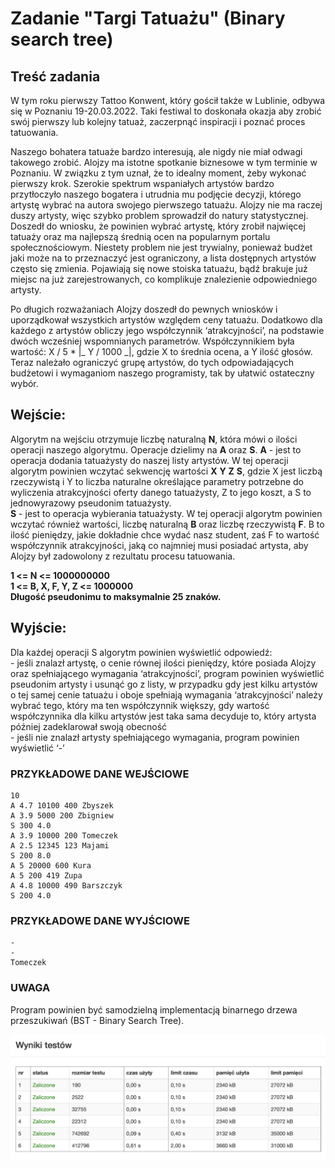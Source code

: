 # Zadanie "Targi Tatuażu" (Binary search tree) 

## Treść zadania

W tym roku pierwszy Tattoo Konwent, który gościł także w Lublinie, odbywa się w Poznaniu 19-20.03.2022. Taki festiwal to doskonała okazja aby zrobić swój pierwszy lub kolejny tatuaż, zaczerpnąć inspiracji i poznać proces tatuowania.

Naszego bohatera tatuaże bardzo interesują, ale nigdy nie miał odwagi takowego zrobić. Alojzy ma istotne spotkanie biznesowe w tym terminie w Poznaniu. W związku z tym uznał, że to idealny moment, żeby wykonać pierwszy krok. Szerokie spektrum wspaniałych artystów bardzo przytłoczyło naszego bogatera i utrudnia mu podjęcie decyzji, którego artystę wybrać na autora swojego pierwszego tatuażu. Alojzy nie ma raczej duszy artysty, więc szybko problem sprowadził do natury statystycznej. Doszedł do wniosku, że powinien wybrać artystę, który zrobił najwięcej tatuaży oraz ma najlepszą średnią ocen na popularnym portalu społecznościowym. Niestety problem nie jest trywialny, ponieważ budżet jaki może na to przeznaczyć jest ograniczony, a lista dostępnych artystów często się zmienia. Pojawiają się nowe stoiska tatuażu, bądź brakuje już miejsc na już zarejestrowanych, co komplikuje znalezienie odpowiedniego artysty.

Po długich rozważaniach Alojzy doszedł do pewnych wniosków i uporządkował wszystkich artystów względem ceny tatuażu. Dodatkowo dla każdego z artystów obliczy jego współczynnik ‘atrakcyjności’, na podstawie dwóch wcześniej wspomnianych parametrów. Współczynnikiem była wartość: X / 5 * |_ Y / 1000 _|, gdzie X to średnia ocena, a Y ilość głosów. Teraz należało ograniczyć grupę artystów, do tych odpowiadających budżetowi i wymaganiom naszego programisty, tak by ułatwić ostateczny wybór.

## Wejście:
Algorytm na wejściu otrzymuje liczbę naturalną **N**, która mówi o ilości operacji naszego algorytmu. Operacje dzielimy na **A** oraz **S**.
**A** - jest to operacja dodania tatuażysty do naszej listy artystów. W tej operacji algorytm powinien wczytać sekwencję wartości **X** **Y** **Z** **S**, gdzie X jest liczbą rzeczywistą i Y to liczba naturalne określające parametry potrzebne do wyliczenia atrakcyjności oferty danego tatuażysty, Z to jego koszt, a S to jednowyrazowy pseudonim tatuażysty.\
**S** - jest to operacja wybierania tatuażysty. W tej operacji algorytm powinien wczytać również wartości, liczbę naturalną **B** oraz liczbę rzeczywistą **F**. B to ilość pieniędzy, jakie dokładnie chce wydać nasz student, zaś F to wartość współczynnik atrakcyjności, jaką co najmniej musi posiadać artysta, aby Alojzy był zadowolony z rezultatu procesu tatuowania.

**1 <= N <= 1000000000**\
**1 <= B, X, F, Y, Z <= 1000000**\
**Długość pseudonimu to maksymalnie 25 znaków.**

## Wyjście:
Dla każdej operacji S algorytm powinien wyświetlić odpowiedź:\
\- jeśli znalazł artystę, o cenie równej ilości pieniędzy, które posiada Alojzy oraz spełniającego wymagania ‘atrakcyjności’, program powinien wyświetlić pseudonim artysty i usunąć go z listy, w przypadku gdy jest kilku artystów o tej samej cenie tatuażu i oboje spełniają wymagania ‘atrakcyjności’ należy wybrać tego, który ma ten współczynnik większy, gdy wartość współczynnika dla kilku artystów jest taka sama decyduje to, który artysta później zadeklarował swoją obecność\
\- jeśli nie znalazł artysty spełniającego wymagania, program powinien wyświetlić ‘-’

### PRZYKŁADOWE DANE WEJŚCIOWE 
```
10
A 4.7 10100 400 Zbyszek
A 3.9 5000 200 Zbigniew
S 300 4.0
A 3.9 10000 200 Tomeczek
A 2.5 12345 123 Majami
S 200 8.0
A 5 20000 600 Kura
A 5 200 419 Zupa
A 4.8 10000 490 Barszczyk
S 200 4.0
```
### PRZYKŁADOWE DANE WYJŚCIOWE
```
-
-
Tomeczek
```

### UWAGA
Program powinien być samodzielną implementacją binarnego drzewa przeszukiwań (BST - Binary Search Tree).

![Zadanie3Tests](../TestResults/Zadanie3.png)



